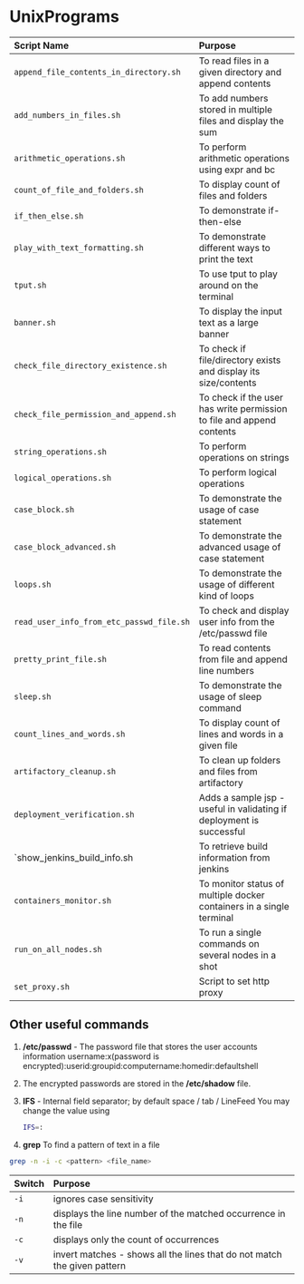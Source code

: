 # UnixPrograms

| Script Name                                | Purpose                                                                    |
| :----------------------------------------- | :------------------------------------------------------------------------- |
| `append_file_contents_in_directory.sh`     | To read files in a given directory and append contents                     |
| `add_numbers_in_files.sh`                  | To add numbers stored in multiple files and display the sum                |
| `arithmetic_operations.sh`                 | To perform arithmetic operations using expr and bc                         |
| `count_of_file_and_folders.sh`             | To display count of files and folders                                      |
| `if_then_else.sh`                          | To demonstrate if-then-else                                                |
| `play_with_text_formatting.sh`             | To demonstrate different ways to print the text                            |
| `tput.sh`                                  | To use tput to play around on the terminal                                 |
| `banner.sh`                                | To display the input text as a large banner                                |                         
| `check_file_directory_existence.sh`        | To check if file/directory exists and display its size/contents            |
| `check_file_permission_and_append.sh`      | To check if the user has write permission to file and append contents      |
| `string_operations.sh`                     | To perform operations on strings                                           |
| `logical_operations.sh`                    | To perform logical operations                                              |
| `case_block.sh`                            | To demonstrate the usage of case statement                                 |
| `case_block_advanced.sh`                   | To demonstrate the advanced usage of case statement                        |
| `loops.sh`                                 | To demonstrate the usage of different kind of loops                        |
| `read_user_info_from_etc_passwd_file.sh`   | To check and display user info from the /etc/passwd file                   |
| `pretty_print_file.sh`                     | To read contents from file and append line numbers                         |
| `sleep.sh`                                 | To demonstrate the usage of sleep command                                  |
| `count_lines_and_words.sh`                 | To display count of lines and words in a given file                        |
| `artifactory_cleanup.sh`                   | To clean up folders and files from artifactory                             |
| `deployment_verification.sh`               | Adds a sample jsp - useful in validating if deployment is successful       |
| `show_jenkins_build_info.sh                | To retrieve build information from jenkins                                 |
| `containers_monitor.sh`                    | To monitor status of multiple docker containers in a single terminal       |
| `run_on_all_nodes.sh`                      | To run a single commands on several nodes in a shot                        |
| `set_proxy.sh`                             | Script to set http proxy                                                   |


## Other useful commands
1. **/etc/passwd** - The password file that stores the user accounts information
   username:x(password is encrypted):userid:groupid:computername:homedir:defaultshell 
   
2. The encrypted passwords are stored in the **/etc/shadow** file.

3. **IFS** - Internal field separator; by default space / tab / LineFeed
   You may change the value using 
   ```sh 
   IFS=:
   ```

4. **grep** To find a pattern of text in a file
```sh
grep -n -i -c <pattern> <file_name>
```
| Switch   | Purpose                                                                  |
| :------- | :----------------------------------------------------------------------- |
| `-i`     | ignores case sensitivity                                                 |
| `-n`     | displays the line number of the matched occurrence in the file           |
| `-c`     | displays only the count of occurrences                                   |
| `-v`     | invert matches - shows all the lines that do not match the given pattern |
